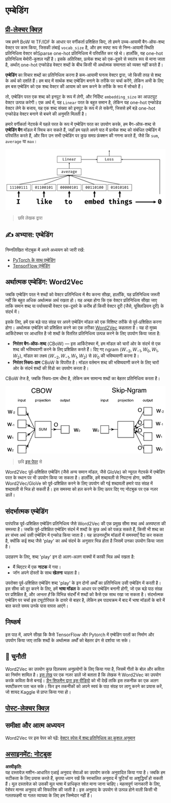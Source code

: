 # एम्बेडिंग

## [प्री-लेक्चर क्विज़](https://red-field-0a6ddfd03.1.azurestaticapps.net/quiz/114)

जब हमने BoW या TF/IDF के आधार पर वर्गीकर्ता प्रशिक्षित किए, तो हमने उच्च-आयामी बैग-ऑफ-शब्द वेक्टर पर काम किया, जिसकी लंबाई `vocab_size` है, और हम स्पष्ट रूप से निम्न-आयामी स्थिति प्रतिनिधित्व वेक्टर कोSparse one-hot प्रतिनिधित्व में परिवर्तित कर रहे थे। हालाँकि, यह one-hot प्रतिनिधित्व मेमोरी-कुशल नहीं है। इसके अतिरिक्त, प्रत्येक शब्द को एक-दूसरे से स्वतंत्र रूप से माना जाता है, अर्थात् one-hot एन्कोडेड वेक्टर शब्दों के बीच किसी भी अर्थात्मक समानता को व्यक्त नहीं करते हैं।

**एम्बेडिंग** का विचार शब्दों का प्रतिनिधित्व करना है कम-आयामी घनत्व वेक्टर द्वारा, जो किसी तरह से शब्द के अर्थ को दर्शाते हैं। हम बाद में सार्थक शब्द एम्बेडिंग बनाने के तरीके पर चर्चा करेंगे, लेकिन अभी के लिए हम बस एम्बेडिंग को एक शब्द वेक्टर की आयाम को कम करने के तरीके के रूप में सोचते हैं।

तो, एम्बेडिंग परत एक शब्द को इनपुट के रूप में लेगी, और निर्दिष्ट `embedding_size` का आउटपुट वेक्टर उत्पन्न करेगी। एक अर्थ में, यह `Linear` परत के बहुत समान है, लेकिन यह one-hot एन्कोडेड वेक्टर लेने के बजाय, यह एक शब्द संख्या को इनपुट के रूप में ले सकेगी, जिससे हमें बड़े one-hot एन्कोडेड वेक्टर बनाने से बचने की अनुमति मिलती है।

हमारे वर्गीकर्ता नेटवर्क में पहले परत के रूप में एम्बेडिंग परत का उपयोग करके, हम बैग-ऑफ-शब्द से **एम्बेडिंग बैग** मॉडल में स्विच कर सकते हैं, जहाँ हम पहले अपने पाठ में प्रत्येक शब्द को संबंधित एम्बेडिंग में परिवर्तित करते हैं, और फिर उन सभी एम्बेडिंग पर कुछ समग्र फ़ंक्शन की गणना करते हैं, जैसे कि `sum`, `average` या `max`।

![पांच अनुक्रम शब्दों के लिए एक एम्बेडिंग वर्गीकरणकर्ता दिखाने वाली छवि।](../../../../../translated_images/embedding-classifier-example.b77f021a7ee67eeec8e68bfe11636c5b97d6eaa067515a129bfb1d0034b1ac5b.hi.png)

> छवि लेखक द्वारा

## ✍️ अभ्यास: एम्बेडिंग

निम्नलिखित नोटबुक में अपने अध्ययन को जारी रखें:
* [PyTorch के साथ एम्बेडिंग](../../../../../lessons/5-NLP/14-Embeddings/EmbeddingsPyTorch.ipynb)
* [TensorFlow एम्बेडिंग](../../../../../lessons/5-NLP/14-Embeddings/EmbeddingsTF.ipynb)

## अर्थात्मक एम्बेडिंग: Word2Vec

जबकि एम्बेडिंग परत ने शब्दों को वेक्टर प्रतिनिधित्व में मैप करना सीखा, हालाँकि, यह प्रतिनिधित्व जरूरी नहीं कि बहुत अधिक अर्थात्मक अर्थ रखता हो। यह अच्छा होगा कि एक वेक्टर प्रतिनिधित्व सीखा जाए ताकि समान शब्द या पर्यायवाची वेक्टर एक-दूसरे के करीब हों किसी वेक्टर दूरी (जैसे, यूक्लिडियन दूरी) के संदर्भ में।

इसके लिए, हमें एक बड़े पाठ संग्रह पर अपने एम्बेडिंग मॉडल को एक विशिष्ट तरीके से पूर्व-प्रशिक्षित करना होगा। अर्थात्मक एम्बेडिंग को प्रशिक्षित करने का एक तरीका [Word2Vec](https://en.wikipedia.org/wiki/Word2vec) कहलाता है। यह दो मुख्य आर्किटेक्चर पर आधारित है जो शब्दों के वितरित प्रतिनिधित्व उत्पन्न करने के लिए उपयोग किया जाता है:

 - **निरंतर बैग-ऑफ-शब्द** (CBoW) — इस आर्किटेक्चर में, हम मॉडल को चारों ओर के संदर्भ से एक शब्द की भविष्यवाणी करने के लिए प्रशिक्षित करते हैं। दिए गए ngram $(W_{-2},W_{-1},W_0,W_1,W_2)$, मॉडल का लक्ष्य $(W_{-2},W_{-1},W_1,W_2)$ से $W_0$ की भविष्यवाणी करना है।
 - **निरंतर स्किप-ग्राम** CBoW के विपरीत है। मॉडल वर्तमान शब्द की भविष्यवाणी करने के लिए चारों ओर के संदर्भ शब्दों की विंडो का उपयोग करता है।

CBoW तेज है, जबकि स्किप-ग्राम धीमा है, लेकिन कम सामान्य शब्दों का बेहतर प्रतिनिधित्व करता है।

![शब्दों को वेक्टर में परिवर्तित करने के लिए CBoW और स्किप-ग्राम एल्गोरिदम दोनों को दिखाने वाली छवि।](../../../../../translated_images/example-algorithms-for-converting-words-to-vectors.fbe9207a726922f6f0f5de66427e8a6eda63809356114e28fb1fa5f4a83ebda7.hi.png)

> छवि [इस पेपर](https://arxiv.org/pdf/1301.3781.pdf) से

Word2Vec पूर्व-प्रशिक्षित एम्बेडिंग (जैसे अन्य समान मॉडल, जैसे GloVe) को न्यूरल नेटवर्क में एम्बेडिंग परत के स्थान पर भी उपयोग किया जा सकता है। हालाँकि, हमें शब्दावली से निपटना होगा, क्योंकि Word2Vec/GloVe को पूर्व-प्रशिक्षित करने के लिए उपयोग की गई शब्दावली हमारे पाठ संग्रह में शब्दावली से भिन्न हो सकती है। इस समस्या को हल करने के लिए ऊपर दिए गए नोटबुक पर एक नज़र डालें।

## संदर्भात्मक एम्बेडिंग

पारंपरिक पूर्व-प्रशिक्षित एम्बेडिंग प्रतिनिधित्व जैसे Word2Vec की एक प्रमुख सीमा शब्द अर्थ अस्पष्टता की समस्या है। जबकि पूर्व-प्रशिक्षित एम्बेडिंग संदर्भ में शब्दों के कुछ अर्थ को पकड़ सकते हैं, किसी भी शब्द का हर संभव अर्थ उसी एम्बेडिंग में एन्कोड किया जाता है। यह डाउनस्ट्रीम मॉडलों में समस्याएँ पैदा कर सकता है, क्योंकि कई शब्द जैसे 'play' का अर्थ संदर्भ के अनुसार भिन्न होता है जिसमें उनका उपयोग किया जाता है।

उदाहरण के लिए, शब्द 'play' इन दो अलग-अलग वाक्यों में काफी भिन्न अर्थ रखता है:

- मैं थिएटर में एक **नाटक** में गया।
- जॉन अपने दोस्तों के साथ **खेलना** चाहता है।

उपरोक्त पूर्व-प्रशिक्षित एम्बेडिंग शब्द 'play' के इन दोनों अर्थों का प्रतिनिधित्व उसी एम्बेडिंग में करती है। इस सीमा को दूर करने के लिए, हमें **भाषा मॉडल** के आधार पर एम्बेडिंग बनानी होगी, जो एक बड़े पाठ संग्रह पर प्रशिक्षित है, और *जानता है* कि विभिन्न संदर्भों में शब्दों को कैसे एक साथ रखा जा सकता है। संदर्भात्मक एम्बेडिंग पर चर्चा इस ट्यूटोरियल के दायरे से बाहर है, लेकिन हम पाठ्यक्रम में बाद में भाषा मॉडलों के बारे में बात करते समय उनके पास वापस आएंगे।

## निष्कर्ष

इस पाठ में, आपने सीखा कि कैसे TensorFlow और Pytorch में एम्बेडिंग परतों का निर्माण और उपयोग किया जाए ताकि शब्दों के अर्थात्मक अर्थों को बेहतर ढंग से दर्शाया जा सके।

## 🚀 चुनौती

Word2Vec का उपयोग कुछ दिलचस्प अनुप्रयोगों के लिए किया गया है, जिसमें गीतों के बोल और कविता का निर्माण शामिल है। [इस लेख](https://www.politetype.com/blog/word2vec-color-poems) पर एक नज़र डालें जो बताता है कि लेखक ने Word2Vec का उपयोग करके कविता कैसे बनाई। [डैन शिफमैन द्वारा इस वीडियो](https://www.youtube.com/watch?v=LSS_bos_TPI&ab_channel=TheCodingTrain) को भी देखें ताकि इस तकनीक का एक अलग स्पष्टीकरण पता चल सके। फिर इन तकनीकों को अपने स्वयं के पाठ संग्रह पर लागू करने का प्रयास करें, जो शायद Kaggle से प्राप्त किया गया हो।

## [पोस्ट-लेक्चर क्विज़](https://red-field-0a6ddfd03.1.azurestaticapps.net/quiz/214)

## समीक्षा और आत्म अध्ययन

Word2Vec पर इस पेपर को पढ़ें: [वेक्टर स्पेस में शब्द प्रतिनिधित्व का कुशल अनुमान](https://arxiv.org/pdf/1301.3781.pdf)

## [असाइनमेंट: नोटबुक](assignment.md)

**अस्वीकृति**:  
यह दस्तावेज़ मशीन-आधारित एआई अनुवाद सेवाओं का उपयोग करके अनुवादित किया गया है। जबकि हम सटीकता के लिए प्रयास करते हैं, कृपया ध्यान रखें कि स्वचालित अनुवाद में त्रुटियाँ या अशुद्धियाँ हो सकती हैं। मूल दस्तावेज़ को उसकी मूल भाषा में प्राधिकृत स्रोत माना जाना चाहिए। महत्वपूर्ण जानकारी के लिए, पेशेवर मानव अनुवाद की सिफारिश की जाती है। इस अनुवाद के उपयोग से उत्पन्न होने वाली किसी भी गलतफहमी या गलत व्याख्या के लिए हम जिम्मेदार नहीं हैं।